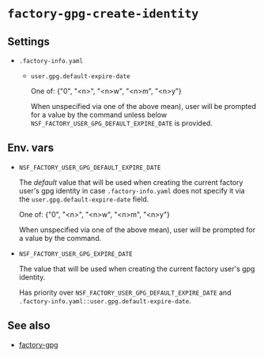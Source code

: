 # `factory-gpg-create-identity`

## Settings

 -  `.factory-info.yaml`

     -  `user.gpg.default-expire-date`

        One of: {"0", "\<n\>", "\<n\>w", "\<n\>m", "\<n\>y"}

        When unspecified via one of the above mean), user will
        be prompted for a value by the command unless below
        `NSF_FACTORY_USER_GPG_DEFAULT_EXPIRE_DATE` is provided.

## Env. vars

 -  `NSF_FACTORY_USER_GPG_DEFAULT_EXPIRE_DATE`

    The *default* value that will be used when creating the
    current factory user's gpg identity in case
    `.factory-info.yaml` does not specify it via the
    `user.gpg.default-expire-date` field.

    One of: {"0", "\<n\>", "\<n\>w", "\<n\>m", "\<n\>y"}

    When unspecified via one of the above mean), user will
    be prompted for a value by the command.

 -  `NSF_FACTORY_USER_GPG_EXPIRE_DATE`

    The value that will be used when creating the current factory user's
    gpg identity.

    Has priority over `NSF_FACTORY_USER_GPG_DEFAULT_EXPIRE_DATE`
    and `.factory-info.yaml::user.gpg.default-expire-date`.


## See also

 -  [factory-gpg](./factory-gpg)
